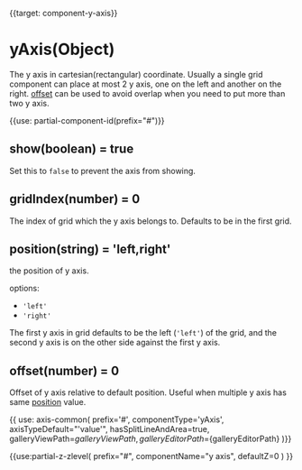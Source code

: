 
{{target: component-y-axis}}

# yAxis(Object)

The y axis in cartesian(rectangular) coordinate. Usually a single grid component can place at most 2 y axis, one on the left and another on the right. [offset](~yAxis.offset) can be used to avoid overlap when you need to put more than two y axis.


{{use: partial-component-id(prefix="#")}}

## show(boolean) = true

Set this to `false` to prevent the axis from showing.

## gridIndex(number) = 0

The index of grid which the y axis belongs to. Defaults to be in the first grid.

## position(string) = 'left,right'

the position of y axis.

options:
+ `'left'`
+ `'right'`

The first y axis in grid defaults to be the left (`'left'`)  of the grid, and the second y axis is on the other side against the first y axis.

## offset(number) = 0

Offset of y axis relative to default position. Useful when multiple y axis has same [position](~yAxis.position) value.

{{ use: axis-common(
    prefix='#',
    componentType='yAxis',
    axisTypeDefault="'value'",
    hasSplitLineAndArea=true,
    galleryViewPath=${galleryViewPath},
    galleryEditorPath=${galleryEditorPath}
)}}

{{use:partial-z-zlevel(
    prefix="#",
    componentName="y axis",
    defaultZ=0
) }}
